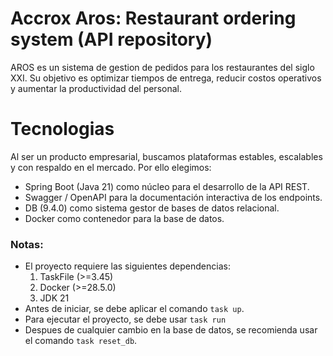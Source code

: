 # Accrox Aros: Restaurant ordering system (API repository)

AROS es un sistema de gestion de pedidos para los restaurantes del siglo XXI. Su objetivo es optimizar tiempos de entrega, reducir costos operativos y aumentar la productividad del personal.


# Tecnologias
Al ser un producto empresarial, buscamos plataformas estables, escalables y con respaldo en el mercado. Por ello elegimos:

- Spring Boot (Java 21) como núcleo para el desarrollo de la API REST.
- Swagger / OpenAPI para la documentación interactiva de los endpoints.
- DB (9.4.0) como sistema gestor de bases de datos relacional.
- Docker como contenedor para la base de datos.


### Notas:

- El proyecto requiere las siguientes dependencias:
    1. TaskFile (>=3.45)
    2. Docker (>=28.5.0)
    3. JDK 21
- Antes de iniciar, se debe aplicar el comando `task up`.
- Para ejecutar el proyecto, se debe usar `task run`
- Despues de cualquier cambio en la base de datos, se recomienda usar el comando `task reset_db`.

